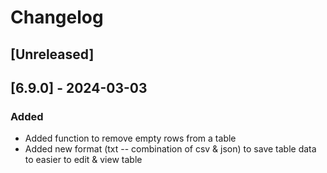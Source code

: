 # Changelog

## [Unreleased]

## [6.9.0] - 2024-03-03

### Added

- Added function to remove empty rows from a table
- Added new format (txt -- combination of csv & json) to save table data to easier to edit & view table
